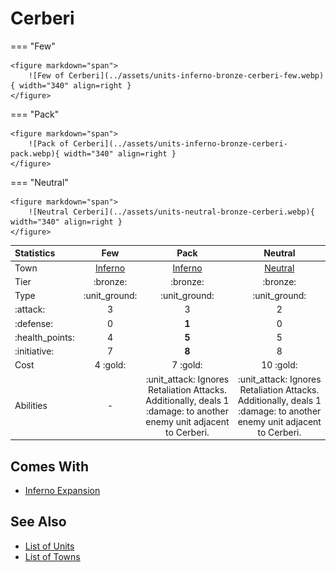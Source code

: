 # Cerberi

=== "Few"

    <figure markdown="span">
        ![Few of Cerberi](../assets/units-inferno-bronze-cerberi-few.webp){ width="340" align=right }
    </figure>

=== "Pack"

    <figure markdown="span">
        ![Pack of Cerberi](../assets/units-inferno-bronze-cerberi-pack.webp){ width="340" align=right }
    </figure>

=== "Neutral"

    <figure markdown="span">
        ![Neutral Cerberi](../assets/units-neutral-bronze-cerberi.webp){ width="340" align=right }
    </figure>


| Statistics | Few | Pack | Neutral |
| :--- | :---: | :---: | :---: |
| Town | [Inferno](../towns/inferno.md) | [Inferno](../towns/inferno.md) | [Neutral](../towns/neutral.md) |
| Tier | :bronze: | :bronze: | :bronze: |
| Type | :unit_ground: | :unit_ground: | :unit_ground: |
| :attack: | 3 | 3 | 2 |
| :defense: | 0 | **1** | 0 |
| :health_points: | 4 | **5** | 5 |
| :initiative: | 7 | **8** | 8 |
| Cost | 4 :gold: | 7 :gold: | 10 :gold: |
| Abilities | - | :unit_attack: Ignores Retaliation Attacks. Additionally, deals 1 :damage: to another enemy unit adjacent to Cerberi. | :unit_attack: Ignores Retaliation Attacks. Additionally, deals 1 :damage: to another enemy unit adjacent to Cerberi. |


## Comes With

- [Inferno Expansion](../content.md)


## See Also

- [List of Units](index.md)
- [List of Towns](../towns/index.md)